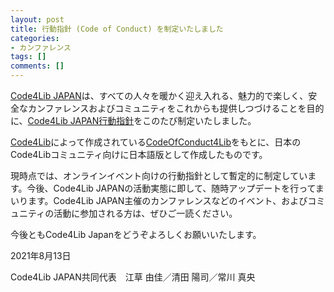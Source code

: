```yaml
---
layout: post
title: 行動指針 (Code of Conduct) を制定いたしました
categories:
- カンファレンス
tags: []
comments: []
---
```

[Code4Lib JAPAN](https://www.code4lib.jp/)は、すべての人々を暖かく迎え入れる、魅力的で楽しく、安全なカンファレンスおよびコミュニティをこれからも提供しつづけることを目的に、[Code4Lib JAPAN行動指針](/code-of-conduct/)をこのたび制定いたしました。

[Code4Lib](https://code4lib.org/)によって作成されている[CodeOfConduct4Lib](http://bit.ly/coc4lib)をもとに、日本のCode4Libコミュニティ向けに日本語版として作成したものです。

現時点では、オンラインイベント向けの行動指針として暫定的に制定しています。今後、Code4Lib JAPANの活動実態に即して、随時アップデートを行ってまいります。Code4Lib JAPAN主催のカンファレンスなどのイベント、およびコミュニティの活動に参加される方は、ぜひご一読ください。

今後ともCode4Lib Japanをどうぞよろしくお願いいたします。

2021年8月13日

Code4Lib JAPAN共同代表　江草 由佳／清田 陽司／常川 真央
